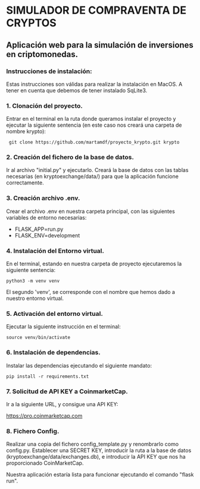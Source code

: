 # SIMULADOR DE COMPRAVENTA DE CRYPTOS ##

## Aplicación web para la simulación de inversiones en criptomonedas. ###

### Instrucciones de instalación:

Estas instrucciones son válidas para realizar la instalación en MacOS. 
A tener en cuenta que debemos de tener instalado SqLite3.

### 1. Clonación del proyecto.

Entrar en el terminal en la ruta donde queramos instalar el proyecto y ejecutar la siguiente sentencia (en este caso nos creará una carpeta de nombre krypto):

` git clone https://github.com/martamdf/proyecto_krypto.git krypto`

### 2. Creación del fichero de la base de datos.

Ir al archivo "initial.py" y ejecutarlo. Creará la base de datos con las tablas necesarias (en kryptoexchange/data/) para que la aplicación funcione correctamente.

### 3. Creación archivo .env.

Crear el archivo .env en nuestra carpeta principal, con las siguientes variables de entorno necesarias:

- FLASK_APP=run.py
- FLASK_ENV=development

### 4. Instalación del Entorno virtual.

En el terminal, estando en nuestra carpeta de proyecto ejecutaremos la siguiente sentencia:

`python3 -m venv venv `

El segundo 'venv', se corresponde con el nombre que hemos dado a nuestro entorno virtual.


### 5. Activación del entorno virtual.

Ejecutar la siguiente instrucción en el terminal:

` source venv/bin/activate `

### 6. Instalación de dependencias.

Instalar las dependencias ejecutando el siguiente mandato: 

` pip install -r requirements.txt `

### 7. Solicitud de API KEY a CoinmarketCap.

Ir a la siguiente URL, y consigue una API KEY:

https://pro.coinmarketcap.com

### 8. Fichero Config.

Realizar una copia del fichero config_template.py y renombrarlo como config.py. 
Establecer una SECRET KEY, introducir la ruta a la base de datos (kryptoexchange/data/exchanges.db), e introducir la API KEY que nos ha proporcionado CoinMarketCap.


Nuestra aplicación estaría lista para funcionar ejecutando el comando "flask run".

